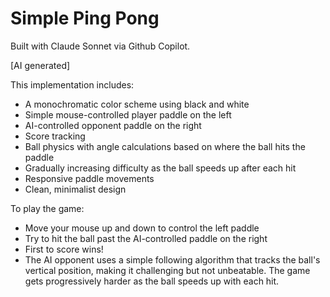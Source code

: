 # Simple Ping Pong
Built with Claude Sonnet via Github Copilot.

[AI generated]

This implementation includes:

* A monochromatic color scheme using black and white
* Simple mouse-controlled player paddle on the left
* AI-controlled opponent paddle on the right
* Score tracking
* Ball physics with angle calculations based on where the ball hits the paddle
* Gradually increasing difficulty as the ball speeds up after each hit
* Responsive paddle movements
* Clean, minimalist design

To play the game:

* Move your mouse up and down to control the left paddle
* Try to hit the ball past the AI-controlled paddle on the right
* First to score wins!
* The AI opponent uses a simple following algorithm that tracks the ball's vertical position, making it challenging but not unbeatable. The game gets progressively harder as the ball speeds up with each hit.

